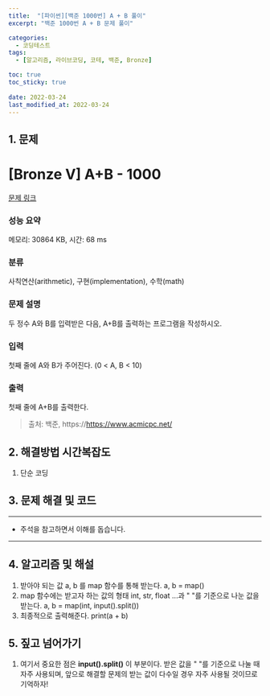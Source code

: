 ```yaml
---
title:  "[파이썬][백준 1000번] A + B 풀이"
excerpt: "백준 1000번 A + B 문제 풀이"

categories:
  - 코딩테스트
tags:
  - [알고리즘, 라이브코딩, 코테, 백준, Bronze]

toc: true
toc_sticky: true
 
date: 2022-03-24
last_modified_at: 2022-03-24
---
```



## 1. 문제

# [Bronze V] A+B - 1000 

[문제 링크](https://www.acmicpc.net/problem/1000) 

### 성능 요약

메모리: 30864 KB, 시간: 68 ms

### 분류

사칙연산(arithmetic), 구현(implementation), 수학(math)

### 문제 설명

<p>두 정수 A와 B를 입력받은 다음, A+B를 출력하는 프로그램을 작성하시오.</p>

### 입력 

 <p>첫째 줄에 A와 B가 주어진다. (0 < A, B < 10)</p>

### 출력 

 <p>첫째 줄에 A+B를 출력한다.</p>


> 출처: 백준, https://https://www.acmicpc.net/

## 2. 해결방법 시간복잡도
1. 단순 코딩


## 3. 문제 해결 및 코드
--- 

<script src="https://gist.github.com/godhin/515a04c92155a79829b1f2d33ebbf5d1.js"></script>

- 주석을 참고하면서 이해를 돕습니다.
---

## 4. 알고리즘 및 해설

1. 받아야 되는 값 a, b 를 map 함수를 통해 받는다. a, b = map()
2. map 함수에는 받고자 하는 값의 형태 int, str, float ...과 " "를 기준으로 나눈 값을 받는다. a, b = map(int, input().split())
3. 최종적으로 출력해준다. print(a + b)

## 5. 짚고 넘어가기

1. 여기서 중요한 점은 **input().split()** 이 부분이다. 받은 값을 " "를 기준으로 나눌 때 자주 사용되며, 앞으로 해결할 문제의 받는 값이 다수일 경우 자주 사용될 것이므로 기억하자!
